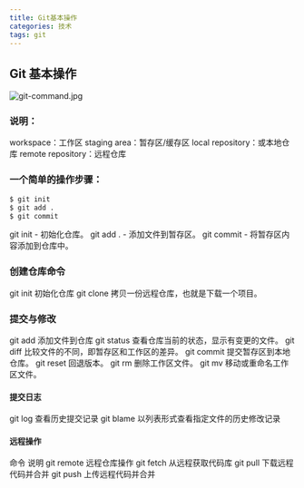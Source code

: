 ```yaml
---
title: Git基本操作
categories: 技术
tags: git
---
```

  ## Git 基本操作

  ![git-command.jpg](https://www.runoob.com/wp-content/uploads/2015/02/git-command.jpg)
  
  ### 说明：
  
  workspace：工作区
  staging area：暂存区/缓存区
  local repository：或本地仓库
  remote repository：远程仓库
  
  ### 一个简单的操作步骤：
  
  ``` bash
  $ git init    
  $ git add .    
  $ git commit  
  ```
  
  git init - 初始化仓库。
  git add . - 添加文件到暂存区。
  git commit - 将暂存区内容添加到仓库中。
  
  ### 创建仓库命令

  git init	初始化仓库
  git clone	拷贝一份远程仓库，也就是下载一个项目。
  
  ### 提交与修改
  git add	添加文件到仓库
  git status	查看仓库当前的状态，显示有变更的文件。
  git diff	比较文件的不同，即暂存区和工作区的差异。
  git commit	提交暂存区到本地仓库。
  git reset	回退版本。
  git rm	删除工作区文件。
  git mv	移动或重命名工作区文件。
  
  #### 提交日志
  git log	查看历史提交记录
  git blame <file>	以列表形式查看指定文件的历史修改记录
  
  #### 远程操作
  命令	说明
  git remote	远程仓库操作
  git fetch	从远程获取代码库
  git pull	下载远程代码并合并
  git push	上传远程代码并合并